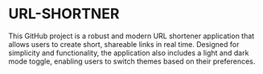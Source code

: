 # URL-SHORTNER
This GitHub project is a robust and modern URL shortener application that allows users to create short, shareable links in real time. Designed for simplicity and functionality, the application also includes a light and dark mode toggle, enabling users to switch themes based on their preferences.
